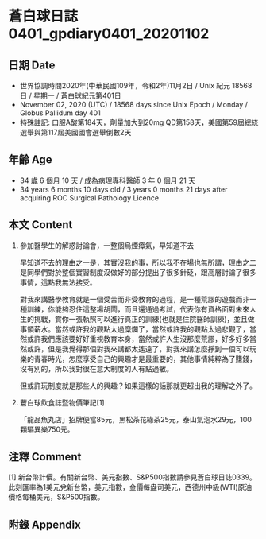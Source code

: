 [_metadata_:encoding]: - "utf-8"
[_metadata_:language]: - "zh-Hant-TW"
[_metadata_:fileformat]: - "markdown"
[_metadata_:MIME_type]: - "text/plain"
[_metadata_:markdown_version]: - "commonmark version 0.29"
[_metadata_:markdown_spec]: - "https://spec.commonmark.org/0.29/"

# 蒼白球日誌0401_gpdiary0401_20201102 #

## 日期 Date ##

* 世界協調時間2020年(中華民國109年，令和2年)11月2日 / Unix 紀元 18568 日 / 星期一 / 蒼白球紀元第401日
* November 02, 2020 (UTC) / 18568 days since Unix Epoch / Monday / Globus Pallidum day 401
* 特殊註記: 口服A酸第184天，劑量加大到20mg QD第158天，美國第59屆總統選舉與第117屆美國國會選舉倒數2天

## 年齡 Age ##

* 34 歲 6 個月 10 天 / 成為病理專科醫師 3 年 0 個月 21 天
* 34 years 6 months 10 days old / 3 years 0 months 21 days after acquiring ROC Surgical Pathology Licence

## 本文 Content ##

1. 參加醫學生的解惑討論會，一整個烏煙瘴氣，早知道不去

    早知道不去的理由之一是，其實沒我的事，所以我不在場也無所謂，理由之二是同學們對於整個實習制度沒做好的部分提出了很多針砭，跟高層討論了很多事情，這點我無法接受。

    對我來講醫學教育就是一個受苦而非受教育的過程，是一種荒謬的遊戲而非一種訓練，你能夠忍住這整場胡鬧，而且還通過考試，代表你有資格面對未來人生的挑戰，賞你一張執照可以進行真正的訓練(也就是住院醫師訓練)，並且做事領薪水。當然或許我的觀點太過糜爛了，當然或許我的觀點太過悲觀了，當然或許我們應該要好好重視教育本身，當然或許人生沒那麼荒謬，好多好多當然或許，但是我覺得那個對我來講都太遙遠了，對我來講怎麼掙到一個可以玩樂的青春時光，怎麼享受自己的興趣才是最重要的，其他事情純粹為了賺錢，沒有別的，所以我對很在意大制度的人有點過敏。

    但或許玩制度就是那些人的興趣？如果這樣的話那就更超出我的理解之外了。

2. 蒼白球飲食誌暨物價筆記[1]

    「龍品魚丸店」招牌便當85元，黑松茶花綠茶25元，泰山氣泡水29元，100顆驅異樂750元。

## 注釋 Comment ##

[1] 新台幣計價。有關新台幣、美元指數、S&P500指數請參見蒼白球日誌0339。此刻匯率為1美元兌新台幣，美元指數，金價每盎司美元，西德州中級(WTI)原油價格每桶美元，S&P500指數。



## 附錄 Appendix ##

